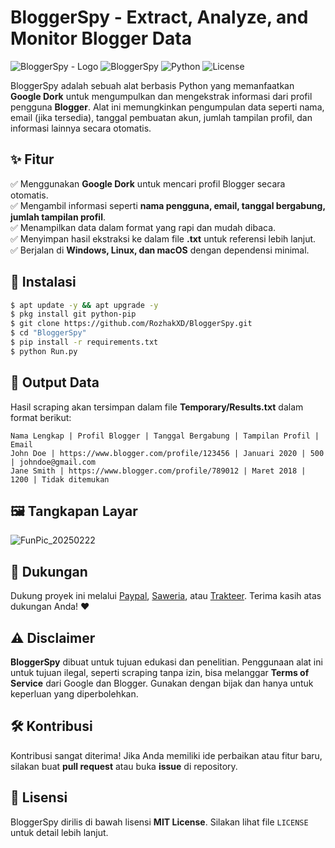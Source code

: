 # BloggerSpy - Extract, Analyze, and Monitor Blogger Data
![BloggerSpy - Logo](https://github.com/user-attachments/assets/64cfba76-7486-4a60-864b-0412e919c902)
![BloggerSpy](https://img.shields.io/badge/Status-Active-brightgreen.svg)
![Python](https://img.shields.io/badge/Python-3.12%2B-blue.svg)
![License](https://img.shields.io/badge/License-MIT-lightgrey.svg)

BloggerSpy adalah sebuah alat berbasis Python yang memanfaatkan **Google Dork** untuk mengumpulkan dan mengekstrak informasi dari profil pengguna **Blogger**. Alat ini memungkinkan pengumpulan data seperti nama, email (jika tersedia), tanggal pembuatan akun, jumlah tampilan profil, dan informasi lainnya secara otomatis.

## ✨ Fitur
✅ Menggunakan **Google Dork** untuk mencari profil Blogger secara otomatis.  
✅ Mengambil informasi seperti **nama pengguna, email, tanggal bergabung, jumlah tampilan profil**.  
✅ Menampilkan data dalam format yang rapi dan mudah dibaca.  
✅ Menyimpan hasil ekstraksi ke dalam file **.txt** untuk referensi lebih lanjut.  
✅ Berjalan di **Windows, Linux, dan macOS** dengan dependensi minimal.  

## 🚀 Instalasi
```bash
$ apt update -y && apt upgrade -y
$ pkg install git python-pip
$ git clone https://github.com/RozhakXD/BloggerSpy.git
$ cd "BloggerSpy"
$ pip install -r requirements.txt
$ python Run.py
```

## 📂 Output Data

Hasil scraping akan tersimpan dalam file **Temporary/Results.txt** dalam format berikut:
```
Nama Lengkap | Profil Blogger | Tanggal Bergabung | Tampilan Profil | Email
John Doe | https://www.blogger.com/profile/123456 | Januari 2020 | 500 | johndoe@gmail.com
Jane Smith | https://www.blogger.com/profile/789012 | Maret 2018 | 1200 | Tidak ditemukan
```

## 🖼️ Tangkapan Layar
![FunPic_20250222](https://github.com/user-attachments/assets/d81d121f-9db2-4092-a23f-d6d5e36ec644)

## 💖 Dukungan
Dukung proyek ini melalui [Paypal](https://paypal.me/rozhak9), [Saweria](https://saweria.co/rozhak09), atau [Trakteer](https://trakteer.id/rozhak_official/tip). Terima kasih atas dukungan Anda! ❤️

## ⚠️ Disclaimer
**BloggerSpy** dibuat untuk tujuan edukasi dan penelitian. Penggunaan alat ini untuk tujuan ilegal, seperti scraping tanpa izin, bisa melanggar **Terms of Service** dari Google dan Blogger. Gunakan dengan bijak dan hanya untuk keperluan yang diperbolehkan.

## 🛠 Kontribusi
Kontribusi sangat diterima! Jika Anda memiliki ide perbaikan atau fitur baru, silakan buat **pull request** atau buka **issue** di repository.

## 📜 Lisensi
BloggerSpy dirilis di bawah lisensi **MIT License**. Silakan lihat file `LICENSE` untuk detail lebih lanjut.
